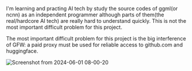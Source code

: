 
I'm learning and practing AI tech by study the source codes of ggml(or ncnn) as an independent programmer although parts of them(the real/hardcore AI tech) are really hard to understand quickly. This is not the most important difficult problem for this project.


The most important difficult problem for this project is the big interference of GFW: a paid proxy must be used for reliable access to github.com and huggingface.

![Screenshot from 2024-06-01 08-00-20](https://github.com/zhouwg/kantv/assets/6889919/eb9a5c35-dd63-478f-8510-c4913f4c4038)
